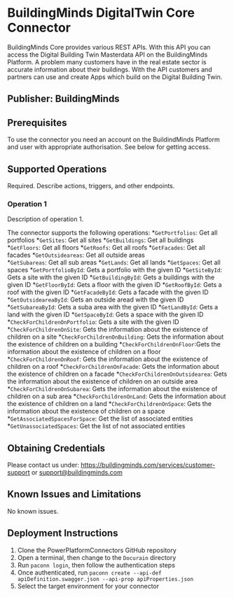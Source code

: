 # BuildingMinds DigitalTwin Core Connector
BuildingMinds Core provides various REST APIs. With this API you can access the Digital Building Twin Masterdata API on the BuildingMinds Platform. A problem many customers have in the real estate sector is accurate information about their buildings. With the API customers and partners can use and create Apps which build on the Digital Building Twin.

## Publisher: BuildingMinds

## Prerequisites
To use the connector you need an account on the BuildindMinds Platform and user with appropriate authorisation. See below for getting access.

## Supported Operations
Required. Describe actions, triggers, and other endpoints.​
### Operation 1
Description of operation 1.

The connector supports the following operations:
*`GetPortfolios`: Get all portfolios 
*`GetSites`: Get all sites 
*`GetBuildings`: Get all buildings 
*`GetFloors`: Get all floors 
*`GetRoofs`: Get all roofs 
*`GetFacades`: Get all facades 
*`GetOutsideareas`: Get all outside areas  
*`GetSubareas`: Get all sub areas 
*`GetLands`: Get all lands 
*`GetSpaces`: Get all spaces 
*`GetPortfolioById`: Gets a portfolio with the given ID 
*`GetSiteById`: Gets a site with the given ID 
*`GetBuildingById`: Gets a buildings with the given ID 
*`GetFloorById`: Gets a floor with the given ID 
*`GetRoofById`: Gets a roof with the given ID 
*`GetFacadeById`: Gets a facade with the given ID 
*`GetOutsideareaById`: Gets an outside aread with the given ID 
*`GetSubareaById`: Gets a suba area with the given ID 
*`GetLandById`: Gets a land with the given ID 
*`GetSpaceById`: Gets a  space with the given ID 
*`CheckForChildrenOnPortfolio`: Gets a site with the given ID 
*`CheckForChildrenOnSite`: Gets the information about the existence of children on a site
*`CheckForChildrenOnBuilding`: Gets the information about the existence of children on a building
*`CheckForChildrenOnFloor`:Gets the information about the existence of children on a floor
*`CheckForChildrenOnRoof`: Gets the information about the existence of children on a roof
*`CheckForChildrenOnFacade`: Gets the information about the existence of children on a facade
*`CheckForChildrenOnOutsidearea`: Gets the information about the existence of children on an outside area
*`CheckForChildrenOnSubarea`: Gets the information about the existence of children on a sub area
*`CheckForChildrenOnLand`: Gets the information about the existence of children on a land
*`CheckForChildrenOnSpace`: Gets the information about the existence of children on a space
*`GetAssociatedSpacesForSpace`:  Get the list of associated entities
*`GetUnassociatedSpaces`: Get the list of not associated entities


## Obtaining Credentials
Please contact us under: ​https://buildingminds.com/services/customer-support or support@buildingminds.com

## Known Issues and Limitations
No known issues.

## Deployment Instructions
1. Clone the PowerPlatformConnectors GitHub repository
2. Open a terminal, then change to the `Docurain` directory
3. Run `paconn login`, then follow the authentication steps
4. Once authenticated, run `paconn create --api-def apiDefinition.swagger.json --api-prop apiProperties.json`
5. Select the target environment for your connector